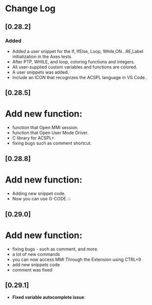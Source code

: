 # Change Log

## [0.28.2] 
### Added
- Added a user snippet for the If, IfElse, Loop, While,ON...RE,Label initialization in the Axes tests.
- After PTP, WHILE, and loop, coloring functions and integers.
- All user-supplied custom variables and functions are colored.
- A user snippets was added.
- Include an ICON that recognizes the ACSPL language in VS Code..

## [0.28.5] 
# Add new function:
- function that Open MMI session.
- function that Open User Mode Driver.
- C library for ACSPL+.
- fixing bugs such as comment shortcut.

## [0.28.8] 
# Add new function:
- Adding new snippet code. 
- Now you can use G-CODE.💥

## [0.29.0]
# Add new function:
- fixing bugs - such as comment, and more.
- a lot of new commands
- you can now access MMI Through the Extension using CTRL+9
- add new snippets code
- comment was fixed
## [0.29.1]
- **Fixed variable autocomplete issue**:

